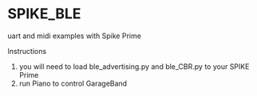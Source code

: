 # SPIKE_BLE
 uart and midi examples with Spike Prime


Instructions
1. you will need to load ble_advertising.py and ble_CBR.py to your SPIKE Prime
2. run Piano to control GarageBand
